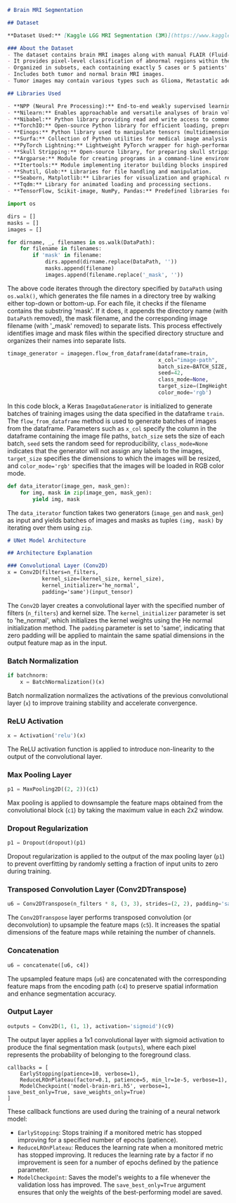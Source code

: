 ```markdown
# Brain MRI Segmentation

## Dataset

**Dataset Used:** [Kaggle LGG MRI Segmentation (3M)](https://www.kaggle.com/mateuszbuda/lgg-mri-segmentation)

### About the Dataset
- The dataset contains brain MRI images along with manual FLAIR (Fluid-attenuated Inversion Recovery) abnormality segmentation masks.
- It provides pixel-level classification of abnormal regions within the brain MRI images.
- Organized in subsets, each containing exactly 5 cases or 5 patients' data, with a total of 22 subsets.
- Includes both tumor and normal brain MRI images.
- Tumor images may contain various types such as Glioma, Metastatic adenocarcinoma, Metastatic bronchogenic carcinoma, Meningioma, and Sarcoma.

## Libraries Used

- **NPP (Neural Pre Processing):** End-to-end weakly supervised learning approach for converting raw head MRI images to intensity-normalized, skull-stripped brains in a standard coordinate space.
- **Nilearn:** Enables approachable and versatile analyses of brain volumes, supporting GLM-based analysis and leveraging scikit-learn for multivariate statistics.
- **Nibabel:** Python library providing read and write access to common medical and neuroimaging file formats.
- **TorchIO:** Open-source Python library for efficient loading, preprocessing, augmentation, and patch-based sampling of 3D medical images in deep learning, following the design of PyTorch.
- **Einops:** Python library used to manipulate tensors (multidimensional arrays) in ML models.
- **Surfa:** Collection of Python utilities for medical image analysis and mesh-based surface processing.
- **PyTorch Lightning:** Lightweight PyTorch wrapper for high-performance AI research, aiming to scale models, not the boilerplate.
- **Skull Stripping:** Open-source library, for preparing skull stripping methods on T1 sequence head MRI images.
- **Argparse:** Module for creating programs in a command-line environment.
- **Itertools:** Module implementing iterator building blocks inspired by constructs from APL, Haskell, and SML.
- **Shutil, Glob:** Libraries for file handling and manipulation.
- **Seaborn, Matplotlib:** Libraries for visualization and graphical representation.
- **Tqdm:** Library for animated loading and processing sections.
- **TensorFlow, Scikit-image, NumPy, Pandas:** Predefined libraries for image processing and data manipulation.
```


```python
import os

dirs = []
masks = []
images = []

for dirname, _, filenames in os.walk(DataPath):
    for filename in filenames:
        if 'mask' in filename:
            dirs.append(dirname.replace(DataPath, ''))
            masks.append(filename)
            images.append(filename.replace('_mask', ''))
```
The above code iterates through the directory specified by `DataPath` using `os.walk()`, which generates the file names in a directory tree by walking either top-down or bottom-up. For each file, it checks if the filename contains the substring 'mask'. If it does, it appends the directory name (with `DataPath` removed), the mask filename, and the corresponding image filename (with '_mask' removed) to separate lists. This process effectively identifies image and mask files within the specified directory structure and organizes their names into separate lists.

```python
timage_generator = imagegen.flow_from_dataframe(dataframe=train, 
                                                x_col="image-path", 
                                                batch_size=BATCH_SIZE, 
                                                seed=42, 
                                                class_mode=None,
                                                target_size=(ImgHeight,ImgWidth),
                                                color_mode='rgb')
```
In this code block, a Keras `ImageDataGenerator` is initialized to generate batches of training images using the data specified in the dataframe `train`. The `flow_from_dataframe` method is used to generate batches of images from the dataframe. Parameters such as `x_col` specify the column in the dataframe containing the image file paths, `batch_size` sets the size of each batch, `seed` sets the random seed for reproducibility, `class_mode=None` indicates that the generator will not assign any labels to the images, `target_size` specifies the dimensions to which the images will be resized, and `color_mode='rgb'` specifies that the images will be loaded in RGB color mode.

```python
def data_iterator(image_gen, mask_gen):
    for img, mask in zip(image_gen, mask_gen):
        yield img, mask
```
The `data_iterator` function takes two generators (`image_gen` and `mask_gen`) as input and yields batches of images and masks as tuples `(img, mask)` by iterating over them using `zip`.

```markdown
# UNet Model Architecture

## Architecture Explanation

### Convolutional Layer (Conv2D)
x = Conv2D(filters=n_filters, 
           kernel_size=(kernel_size, kernel_size),
           kernel_initializer='he_normal', 
           padding='same')(input_tensor)
```
The `Conv2D` layer creates a convolutional layer with the specified number of filters (`n_filters`) and kernel size. The `kernel_initializer` parameter is set to 'he_normal', which initializes the kernel weights using the He normal initialization method. The `padding` parameter is set to 'same', indicating that zero padding will be applied to maintain the same spatial dimensions in the output feature map as in the input.

### Batch Normalization
```python
if batchnorm:
    x = BatchNormalization()(x)
```
Batch normalization normalizes the activations of the previous convolutional layer (`x`) to improve training stability and accelerate convergence.

### ReLU Activation
```python
x = Activation('relu')(x)
```
The ReLU activation function is applied to introduce non-linearity to the output of the convolutional layer.

### Max Pooling Layer
```python
p1 = MaxPooling2D((2, 2))(c1)
```
Max pooling is applied to downsample the feature maps obtained from the convolutional block (`c1`) by taking the maximum value in each 2x2 window.

### Dropout Regularization
```python
p1 = Dropout(dropout)(p1)
```
Dropout regularization is applied to the output of the max pooling layer (`p1`) to prevent overfitting by randomly setting a fraction of input units to zero during training.

### Transposed Convolution Layer (Conv2DTranspose)
```python
u6 = Conv2DTranspose(n_filters * 8, (3, 3), strides=(2, 2), padding='same')(c5)
```
The `Conv2DTranspose` layer performs transposed convolution (or deconvolution) to upsample the feature maps (`c5`). It increases the spatial dimensions of the feature maps while retaining the number of channels.

### Concatenation
```python
u6 = concatenate([u6, c4])
```
The upsampled feature maps (`u6`) are concatenated with the corresponding feature maps from the encoding path (`c4`) to preserve spatial information and enhance segmentation accuracy.

### Output Layer
```python
outputs = Conv2D(1, (1, 1), activation='sigmoid')(c9)
```
The output layer applies a 1x1 convolutional layer with sigmoid activation to produce the final segmentation mask (`outputs`), where each pixel represents the probability of belonging to the foreground class.


```
callbacks = [
    EarlyStopping(patience=10, verbose=1),
    ReduceLROnPlateau(factor=0.1, patience=5, min_lr=1e-5, verbose=1),
    ModelCheckpoint('model-brain-mri.h5', verbose=1, save_best_only=True, save_weights_only=True)
]
```
These callback functions are used during the training of a neural network model:
- `EarlyStopping`: Stops training if a monitored metric has stopped improving for a specified number of epochs (patience).
- `ReduceLROnPlateau`: Reduces the learning rate when a monitored metric has stopped improving. It reduces the learning rate by a factor if no improvement is seen for a number of epochs defined by the patience parameter.
- `ModelCheckpoint`: Saves the model's weights to a file whenever the validation loss has improved. The `save_best_only=True` argument ensures that only the weights of the best-performing model are saved.
